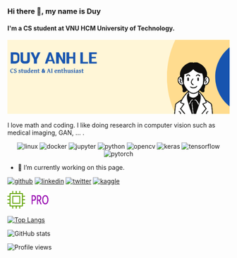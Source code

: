 ### Hi there 👋, my name is Duy
#### I'm a CS student at VNU HCM University of Technology. 
![I'm a CS student at VNU HCM University of Technology. ](https://github.com/duylebkHCM/duylebkHCM/blob/main/banner_github.png)

I love math and coding. I like doing research in computer vision such as medical imaging, GAN, ... .   

<p align="center">
  <img src="https://www.vectorlogo.zone/logos/linux/linux-icon.svg" alt="linux" width="60" height="60"/>
  <img src="https://www.vectorlogo.zone/logos/docker/docker-icon.svg" alt="docker" width="60" height="60"/> 
  <img src="https://www.vectorlogo.zone/logos/jupyter/jupyter-icon.svg" alt="jupyter" width="60" height="60"/> 
  <img src="https://www.vectorlogo.zone/logos/python/python-icon.svg" alt="python" width="60" height="60"/>
  <img src="https://www.vectorlogo.zone/logos/opencv/opencv-icon.svg" alt="opencv" width="60" height="60"/>
  <img src="https://github.com/valohai/ml-logos/blob/master/keras.svg" alt="keras" width="60" height="60"/> 
  <img src="https://www.vectorlogo.zone/logos/tensorflow/tensorflow-icon.svg" alt="tensorflow" width="60" height="60"/> 
  <img src="https://www.vectorlogo.zone/logos/pytorch/pytorch-icon.svg" alt="pytorch" width="60" height="60"/> 
</p>

- 🔭 I’m currently working on this page. 


[<img src='https://cdn.jsdelivr.net/npm/simple-icons@3.0.1/icons/github.svg' alt='github' height='40'>](https://github.com/duylebkHCM)  [<img src='https://cdn.jsdelivr.net/npm/simple-icons@3.0.1/icons/linkedin.svg' alt='linkedin' height='40'>](https://www.linkedin.com/in/duyanhlebk/)  [<img src='https://cdn.jsdelivr.net/npm/simple-icons@3.0.1/icons/twitter.svg' alt='twitter' height='40'>](https://twitter.com/anhduyle1603)  [<img src='https://cdn.jsdelivr.net/npm/simple-icons@3.0.1/icons/kaggle.svg' alt='kaggle' height='40'>](https://www.kaggle.com/duylebku)  

<a href='https://docs.github.com/en/developers'><img src='https://raw.githubusercontent.com/acervenky/animated-github-badges/master/assets/devbadge.gif' width='40' height='40'></a> <a href='https://github.com/pricing'><img src='https://raw.githubusercontent.com/acervenky/animated-github-badges/master/assets/pro.gif' width='40' height='40'></a> 

[![Top Langs](https://github-readme-stats.vercel.app/api/top-langs/?username=duylebkHCM)](https://github.com/anuraghazra/github-readme-stats)

![GitHub stats](https://github-readme-stats.vercel.app/api?username=duylebkHCM&show_icons=true)  

![Profile views](https://gpvc.arturio.dev/duylebkHCM)  

